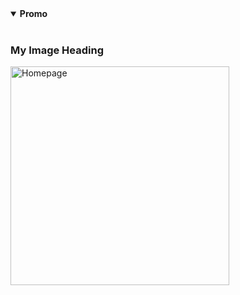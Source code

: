 <details open="true">
  <summary><strong>Promo</strong></summary>
  <br>
  <h3>My Image Heading</h3> <!-- Add your heading here -->
  <img width="350px" src="https://media-hosting.imagekit.io//bbd44767957a4578/screencapture-file-C-Users-DeLL-Herd-sindhi-stop-watch-index-html-2025-03-11-16_49_59.png?Expires=1836301809&Key-Pair-Id=K2ZIVPTIP2VGHC&Signature=j5COXF-vdCSUxqAsthwLrYr7gvktUbk9e2XvdbKO8sS8ZS4M2X3foocrKrW9xtpPbgaDpHQnvxl-98LmJyZA5HNQZd5cl7DTWkHeYUXYidSm7BOqZvG2zuFGDcm6~EQ-UeThtM6LAnQYEwGoHxjHzWsSshZ47YgYTaECYXS-U-OrP6yjBmdeZRlcuMAajbdo7nYAFumWOv1KcX~oOyI1bFmHY0jWJH-SUyfQwBKT82ZnskkmMwlJ3OrZMpZnltL7NMDtfSRMRknV7TbppuC7aEu~yii5RNjTkTOB7Ut2j5woCtMiMjtpj~w2R0a6KmC9sXizfBidCy73eXwViHHEAw__" alt="Homepage">
</details>
